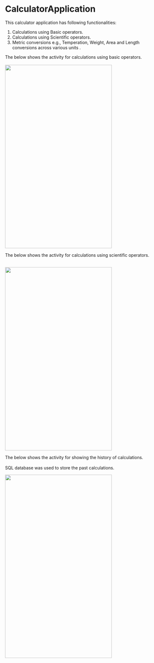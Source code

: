 # CalculatorApplication
This calculator application has following functionalities:
1) Calculations using Basic operators.
2) Calculations using Scientific operators.
3) Metric conversions e.g., Temperation, Weight, Area and Length conversions across various units .

The below shows the activity for calculations using basic operators.<br><br>
<img src="https://cloud.githubusercontent.com/assets/16431244/24826585/19204a7a-1c57-11e7-9146-23c68fa1486a.png" width="350px" height="600px" ><br>

The below shows the activity for calculations using scientific operators.<br><br>

<img src="https://cloud.githubusercontent.com/assets/16431244/24826596/6e34c5f4-1c57-11e7-96b7-095077c2d458.png" width="350px" height="600px"><br>

The below shows the activity for showing the history of calculations.<br><br>
SQL database was used to store the past calculations.<br>

<img src="https://cloud.githubusercontent.com/assets/16431244/24826599/7a1d82c0-1c57-11e7-97e5-be07bdae079d.png" width="350px" height="600px">
